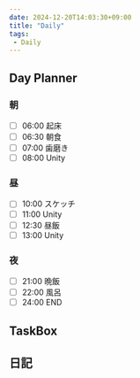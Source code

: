 ```yaml
---
date: 2024-12-20T14:03:30+09:00
title: "Daily"
tags:
 - Daily
---
```


## Day Planner

### 朝
- [ ] 06:00 起床
- [ ] 06:30 朝食
- [ ] 07:00 歯磨き
- [ ] 08:00 Unity

### 昼
- [ ] 10:00 スケッチ
- [ ] 11:00 Unity
- [ ] 12:30 昼飯
- [ ] 13:00 Unity

### 夜
- [ ] 21:00 晩飯
- [ ] 22:00 風呂
- [ ] 24:00 END

## TaskBox

## 日記
